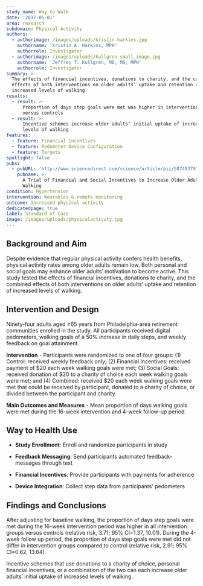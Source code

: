 ```yaml
---
study_name: Way to Walk
date: '2017-05-01'
area: research
subdomain: Physical Activity
authors:
  - authorimage: /images/uploads/kristin-harkins.jpg
    authorname: 'Kristin A. Harkins, MPH'
    authorrole: Investigator
  - authorimage: /images/uploads/kullgren-small_image.jpg
    authorname: 'Jeffrey T. Kullgren, MD, MS, MPH'
    authorrole: Investigator
summary: >-
  The effects of financial incentives, donations to charity, and the combined
  effects of both interventions on older adults’ uptake and retention of
  increased levels of walking
results:
  - result: >-
      Proportion of days step goals were met was higher in intervention groups
      versus controls
  - result: >-
      Incentive schemes increase older adults’ initial uptake of increased
      levels of walking
features:
  - feature: Financial Incentives
  - feature: Pedometer Device Configuration
  - feature: Targets
spotlight: false
pubs:
  - pubURL: 'http://www.sciencedirect.com/science/article/pii/S0749379716306122'
    pubname: >-
      A Trial of Financial and Social Incentives to Increase Older Adults’
      Walking
condition: Hypertension
intervention: Wearables & remote monitoring
outcome: Increased physical activity
dedicatedpage: true
label: Standard of Care 
image: /images/uploads/physicalactivity.jpg
---
```

## Background and Aim

Despite evidence that regular physical activity confers health benefits, physical activity rates among older adults remain low. Both personal and social goals may enhance older adults’ motivation to become active. This study tested the effects of financial incentives, donations to charity, and the combined effects of both interventions on older adults’ uptake and retention of increased levels of walking.

## Intervention and Design

Ninety-four adults aged ≥65 years from Philadelphia-area retirement communities enrolled in the study. All participants received digital pedometers, walking goals of a 50% increase in daily steps, and weekly feedback on goal attainment. 

**Intervention** - Participants were randomized to one of four groups: (1) Control: received weekly feedback only; (2) Financial Incentives: received payment of $20 each week walking goals were met; (3) Social Goals: received donation of $20 to a charity of choice each week walking goals were met; and (4) Combined: received $20 each week walking goals were met that could be received by participant, donated to a charity of choice, or divided between the participant and charity.

**Main Outcomes and Measures** - Mean proportion of days walking goals were met during the 16-week intervention and 4-week follow-up period.

## Way to Health Use

- **Study Enrollment**: Enroll and randomize participants in study

- **Feedback Messaging**: Send participants automated feedback-messages through text

- **Financial Incentives**: Provide participants with payments for adherence

- **Device Integration**: Collect step data from participants' pedometers

## Findings and Conclusions

After adjusting for baseline walking, the proportion of days step goals were met during the 16-week intervention period was higher in all intervention groups versus controls (relative risk, 3.71; 95% CI=1.37, 10.01). During the 4-week follow up period, the proportion of days step goals were met did not differ in intervention groups compared to control (relative risk, 2.91; 95% CI=0.62, 13.64).

Incentive schemes that use donations to a charity of choice, personal financial incentives, or a combination of the two can each increase older adults’ initial uptake of increased levels of walking.
